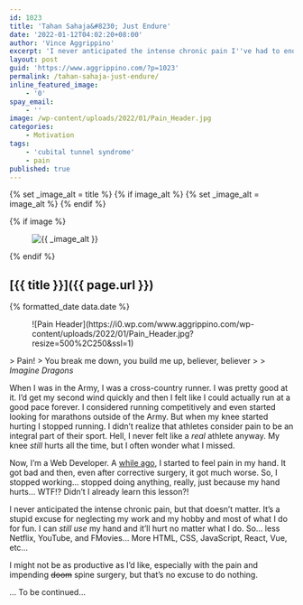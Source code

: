 ```yaml
---
id: 1023
title: 'Tahan Sahaja&#8230; Just Endure'
date: '2022-01-12T04:02:20+08:00'
author: 'Vince Aggrippino'
excerpt: 'I never anticipated the intense chronic pain I''ve had to endure, but that''s no excuse for neglect...'
layout: post
guid: 'https://www.aggrippino.com/?p=1023'
permalink: /tahan-sahaja-just-endure/
inline_featured_image:
    - '0'
spay_email:
    - ''
image: /wp-content/uploads/2022/01/Pain_Header.jpg
categories:
    - Motivation
tags:
    - 'cubital tunnel syndrome'
    - pain
published: true
---
```


{% set _image_alt = title %}
{% if image_alt %}
    {% set _image_alt = image_alt %}
{% endif %}

{% if image %}
    <figure class="post__image">
        <img src="{{ image }}" alt="{{ _image_alt }}">
    </figure>
{% endif %}

## [{{ title }}]({{ page.url }})

<p class="post__date">{% formatted_date data.date %}</p>

<div class="wp-block-image"><figure class="aligncenter size-full">![Pain Header](https://i0.wp.com/www.aggrippino.com/wp-content/uploads/2022/01/Pain_Header.jpg?resize=500%2C250&ssl=1)</figure></div>> Pain!  
> You break me down, you build me up, believer, believer
> 
> <cite>Imagine Dragons</cite>

When I was in the Army, I was a cross-country runner. I was pretty good at it. I’d get my second wind quickly and then I felt like I could actually run at a good pace forever. I considered running competitively and even started looking for marathons outside of the Army. But when my knee started hurting I stopped running. I didn’t realize that athletes consider pain to be an integral part of their sport. Hell, I never felt like a *real* athlete anyway. My knee *still* hurts all the time, but I often wonder what I missed.

Now, I’m a Web Developer. A [while ago](https://www.aggrippino.com/one-armed-programming/), I started to feel pain in my hand. It got bad and then, even after corrective surgery, it got much worse. So, I stopped working… stopped doing anything, really, just because my hand hurts… WTF!? Didn’t I already learn this lesson?!

I never anticipated the intense chronic pain, but that doesn’t matter. It’s a stupid excuse for neglecting my work and my hobby and most of what I do for fun. I can *still use* my hand and it’ll hurt no matter what I do. So… less Netflix, YouTube, and FMovies… More HTML, CSS, JavaScript, React, Vue, etc…

I might not be as productive as I’d like, especially with the pain and impending <s>doom</s> spine surgery, but that’s no excuse to do nothing.

… To be continued…